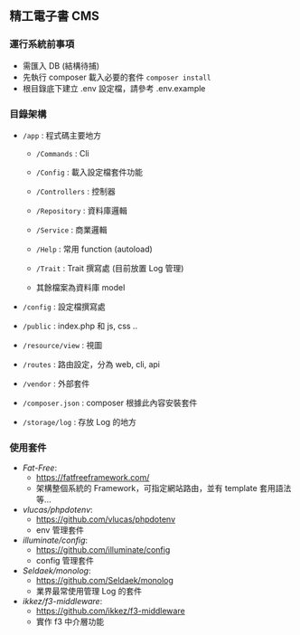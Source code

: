 
## 精工電子書 CMS 

### 運行系統前事項
- 需匯入 DB (結構待捕)
- 先執行 composer 載入必要的套件 `composer install`
- 根目錄底下建立 .env 設定檔，請參考 .env.example 

### 目錄架構
- `/app` : 程式碼主要地方
   - `/Commands` : Cli
   - `/Config`   : 載入設定檔套件功能
   - `/Controllers` : 控制器
   - `/Repository` : 資料庫邏輯
   - `/Service` : 商業邏輯
   - `/Help` : 常用 function (autoload)
   - `/Trait` : Trait 撰寫處 (目前放置 Log 管理)
   
   - 其餘檔案為資料庫 model 
  
- `/config` : 設定檔撰寫處
- `/public` : index.php 和 js, css ..
- `/resource/view` : 視圖
- `/routes` : 路由設定，分為 web, cli, api
- `/vendor` : 外部套件
- `/composer.json` : composer 根據此內容安裝套件
- `/storage/log` : 存放 Log 的地方 

### 使用套件
- *Fat-Free*:
   - https://fatfreeframework.com/
   - 架構整個系統的 Framework，可指定網站路由，並有 template 套用語法等...
- *vlucas/phpdotenv*:
   - https://github.com/vlucas/phpdotenv
   - env 管理套件
- *illuminate/config*:
   - https://github.com/illuminate/config
   - config 管理套件
 - *Seldaek/monolog*:
   - https://github.com/Seldaek/monolog
   - 業界最常使用管理 Log 的套件
 - *ikkez/f3-middleware*:
   - https://github.com/ikkez/f3-middleware
   - 實作 f3 中介層功能

